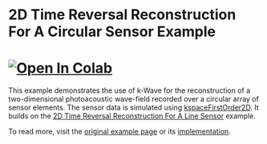 # 2D Time Reversal Reconstruction For A Circular Sensor Example

# [![Open In Colab](https://colab.research.google.com/assets/colab-badge.svg)](https://colab.research.google.com/github/waltsims/k-wave-python/blob/master/examples/pr_2D_circular_sensor/pr_2D_circular_sensor.ipynb)

This example demonstrates the use of k-Wave for the reconstruction of a two-dimensional photoacoustic wave-field recorded over a circular array of sensor elements. The sensor data is simulated using [kspaceFirstOrder2D](https://k-wave-python.readthedocs.io/en/latest/kwave.kspaceFirstOrder2D.html). It builds on the [2D Time Reversal Reconstruction For A Line Sensor](https://github.com/waltsims/k-wave-python/tree/master/examples/pr_2D_FFT_line_sensor) example.

To read more, visit the [original example page](http://www.k-wave.org/documentation/example_pr_2D_tr_circular_sensor.php) or its [implementation](https://github.com/ucl-bug/k-wave/blob/main/k-Wave/examples/example_pr_2D_tr_circular_sensor.m).
